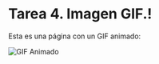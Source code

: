 <!DOCTYPE html>
<html>
<head>
    <title>Mi Página con GIF</title>
</head>
<body>
    <h1>Tarea 4. Imagen GIF.!</h1>
    <p>Esta es una página con un GIF animado:</p>
    <img src=https://ibb.co/zmHvmz1 alt="GIF Animado">
</body>
</html>
